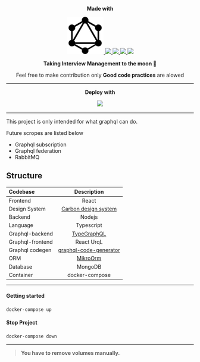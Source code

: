 <p align="center">
  <strong>Made with</strong>
</p>
<a href="http://kishanjoshi.dev"><p align="center">
<img height=100 src="/img/graphql.png"/>
<img height=100 src="https://raw.githubusercontent.com/Robokishan/Interview-management/main/img/nodejs.png"/>
<img height=100 src="https://raw.githubusercontent.com/Robokishan/Interview-management/main/img/react.png"/>
<img height=100 src="https://raw.githubusercontent.com/Robokishan/Interview-management/main/img/typescript.png"/>
<img height=100 src="https://raw.githubusercontent.com/Robokishan/Interview-management/main/img/mongodb.png"/>
</p></a>
<p align="center">
  <strong>Taking Interview Management to the moon 🚀</strong>
</p>
<p align="center">
Feel free to make contribution only <strong>Good code practices</strong> are alowed
</p>
</p>

---

<p align="center">
  <strong>Deploy with</strong>
</p>
<a href="#"><p align="center">
<img height=100 src="https://raw.githubusercontent.com/Robokishan/Interview-management/main/img/docker.png"/>
</p></a>

---

This project is only intended for what graphql can do.

Future scropes are listed below
- Graphql subscription
- Graphql federation
- RabbitMQ


## Structure

| Codebase              |      Description          |
| :-------------------- | :-----------------------: |
| Frontend  | React |
| Design System  | [Carbon design system](https://www.carbondesignsystem.com/) |
| Backend  |     Nodejs |
| Language | Typescript |
| Graphql-backend  |  [TypeGraphQL](https://typegraphql.com/)   |
| Graphql-frontend | React UrqL |
| Graphql codegen | [graphql-code-generator](https://www.graphql-code-generator.com/) |
| ORM | [MikroOrm](https://mikro-orm.io/) |
| Database | MongoDB |
| Container | docker-compose |

------------

#### Getting started
`docker-compose up`


#### Stop Project
`docker-compose down`

------------

> **You have to remove volumes manually.**

